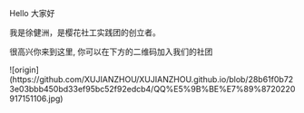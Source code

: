 <p>Hello 大家好</p>
<p>我是徐健洲，是樱花社工实践团的创立者。 </p>
<p>很高兴你来到这里, 你可以在下方的二维码加入我们的社团</p>
![origin](https://github.com/XUJIANZHOU/XUJIANZHOU.github.io/blob/28b61f0b723e03bbb450bd33ef95bc52f92edcb4/QQ%E5%9B%BE%E7%89%8720220917151106.jpg)
